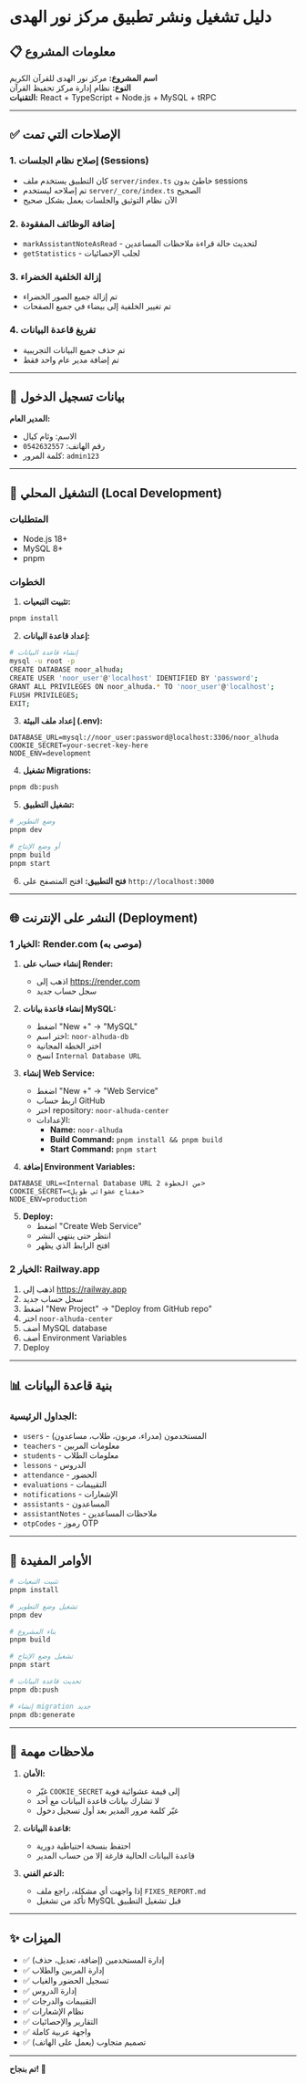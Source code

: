 # دليل تشغيل ونشر تطبيق مركز نور الهدى

## 📋 معلومات المشروع

**اسم المشروع:** مركز نور الهدى للقرآن الكريم  
**النوع:** نظام إدارة مركز تحفيظ القرآن  
**التقنيات:** React + TypeScript + Node.js + MySQL + tRPC

---

## ✅ الإصلاحات التي تمت

### 1. إصلاح نظام الجلسات (Sessions)

- كان التطبيق يستخدم ملف `server/index.ts` خاطئ بدون sessions
- تم إصلاحه ليستخدم `server/_core/index.ts` الصحيح
- الآن نظام التوثيق والجلسات يعمل بشكل صحيح

### 2. إضافة الوظائف المفقودة

- `markAssistantNoteAsRead` - لتحديث حالة قراءة ملاحظات المساعدين
- `getStatistics` - لجلب الإحصائيات

### 3. إزالة الخلفية الخضراء

- تم إزالة جميع الصور الخضراء
- تم تغيير الخلفية إلى بيضاء في جميع الصفحات

### 4. تفريغ قاعدة البيانات

- تم حذف جميع البيانات التجريبية
- تم إضافة مدير عام واحد فقط

---

## 🔑 بيانات تسجيل الدخول

**المدير العام:**

- الاسم: وئام كيال
- رقم الهاتف: `0542632557`
- كلمة المرور: `admin123`

---

## 🚀 التشغيل المحلي (Local Development)

### المتطلبات

- Node.js 18+
- MySQL 8+
- pnpm

### الخطوات

1. **تثبيت التبعيات:**

```bash
pnpm install
```

2. **إعداد قاعدة البيانات:**

```bash
# إنشاء قاعدة البيانات
mysql -u root -p
CREATE DATABASE noor_alhuda;
CREATE USER 'noor_user'@'localhost' IDENTIFIED BY 'password';
GRANT ALL PRIVILEGES ON noor_alhuda.* TO 'noor_user'@'localhost';
FLUSH PRIVILEGES;
EXIT;
```

3. **إعداد ملف البيئة (.env):**

```env
DATABASE_URL=mysql://noor_user:password@localhost:3306/noor_alhuda
COOKIE_SECRET=your-secret-key-here
NODE_ENV=development
```

4. **تشغيل Migrations:**

```bash
pnpm db:push
```

5. **تشغيل التطبيق:**

```bash
# وضع التطوير
pnpm dev

# أو وضع الإنتاج
pnpm build
pnpm start
```

6. **فتح التطبيق:**
   افتح المتصفح على `http://localhost:3000`

---

## 🌐 النشر على الإنترنت (Deployment)

### الخيار 1: Render.com (موصى به)

1. **إنشاء حساب على Render:**
   - اذهب إلى https://render.com
   - سجل حساب جديد

2. **إنشاء قاعدة بيانات MySQL:**
   - اضغط "New +" → "MySQL"
   - اختر اسم: `noor-alhuda-db`
   - اختر الخطة المجانية
   - انسخ `Internal Database URL`

3. **إنشاء Web Service:**
   - اضغط "New +" → "Web Service"
   - اربط حساب GitHub
   - اختر repository: `noor-alhuda-center`
   - الإعدادات:
     - **Name:** `noor-alhuda`
     - **Build Command:** `pnpm install && pnpm build`
     - **Start Command:** `pnpm start`
4. **إضافة Environment Variables:**

```
DATABASE_URL=<Internal Database URL من الخطوة 2>
COOKIE_SECRET=<مفتاح عشوائي طويل>
NODE_ENV=production
```

5. **Deploy:**
   - اضغط "Create Web Service"
   - انتظر حتى ينتهي النشر
   - افتح الرابط الذي يظهر

### الخيار 2: Railway.app

1. اذهب إلى https://railway.app
2. سجل حساب جديد
3. اضغط "New Project" → "Deploy from GitHub repo"
4. اختر `noor-alhuda-center`
5. أضف MySQL database
6. أضف Environment Variables
7. Deploy

---

## 📊 بنية قاعدة البيانات

### الجداول الرئيسية:

- `users` - المستخدمون (مدراء، مربون، طلاب، مساعدون)
- `teachers` - معلومات المربين
- `students` - معلومات الطلاب
- `lessons` - الدروس
- `attendance` - الحضور
- `evaluations` - التقييمات
- `notifications` - الإشعارات
- `assistants` - المساعدون
- `assistantNotes` - ملاحظات المساعدين
- `otpCodes` - رموز OTP

---

## 🔧 الأوامر المفيدة

```bash
# تثبيت التبعيات
pnpm install

# تشغيل وضع التطوير
pnpm dev

# بناء المشروع
pnpm build

# تشغيل وضع الإنتاج
pnpm start

# تحديث قاعدة البيانات
pnpm db:push

# إنشاء migration جديد
pnpm db:generate
```

---

## 📝 ملاحظات مهمة

1. **الأمان:**
   - غيّر `COOKIE_SECRET` إلى قيمة عشوائية قوية
   - لا تشارك بيانات قاعدة البيانات مع أحد
   - غيّر كلمة مرور المدير بعد أول تسجيل دخول

2. **قاعدة البيانات:**
   - احتفظ بنسخة احتياطية دورية
   - قاعدة البيانات الحالية فارغة إلا من حساب المدير

3. **الدعم الفني:**
   - إذا واجهت أي مشكلة، راجع ملف `FIXES_REPORT.md`
   - تأكد من تشغيل MySQL قبل تشغيل التطبيق

---

## ✨ الميزات

- ✅ إدارة المستخدمين (إضافة، تعديل، حذف)
- ✅ إدارة المربين والطلاب
- ✅ تسجيل الحضور والغياب
- ✅ إدارة الدروس
- ✅ التقييمات والدرجات
- ✅ نظام الإشعارات
- ✅ التقارير والإحصائيات
- ✅ واجهة عربية كاملة
- ✅ تصميم متجاوب (يعمل على الهاتف)

---

**تم بنجاح! 🎉**
